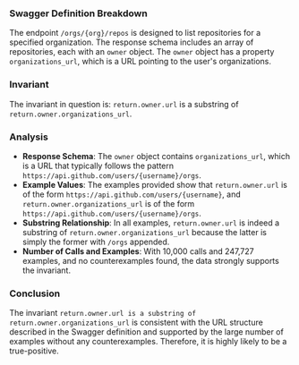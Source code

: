 ### Swagger Definition Breakdown
The endpoint `/orgs/{org}/repos` is designed to list repositories for a specified organization. The response schema includes an array of repositories, each with an `owner` object. The `owner` object has a property `organizations_url`, which is a URL pointing to the user's organizations.

### Invariant
The invariant in question is: `return.owner.url` is a substring of `return.owner.organizations_url`.

### Analysis
- **Response Schema**: The `owner` object contains `organizations_url`, which is a URL that typically follows the pattern `https://api.github.com/users/{username}/orgs`.
- **Example Values**: The examples provided show that `return.owner.url` is of the form `https://api.github.com/users/{username}`, and `return.owner.organizations_url` is of the form `https://api.github.com/users/{username}/orgs`.
- **Substring Relationship**: In all examples, `return.owner.url` is indeed a substring of `return.owner.organizations_url` because the latter is simply the former with `/orgs` appended.
- **Number of Calls and Examples**: With 10,000 calls and 247,727 examples, and no counterexamples found, the data strongly supports the invariant.

### Conclusion
The invariant `return.owner.url is a substring of return.owner.organizations_url` is consistent with the URL structure described in the Swagger definition and supported by the large number of examples without any counterexamples. Therefore, it is highly likely to be a true-positive.
